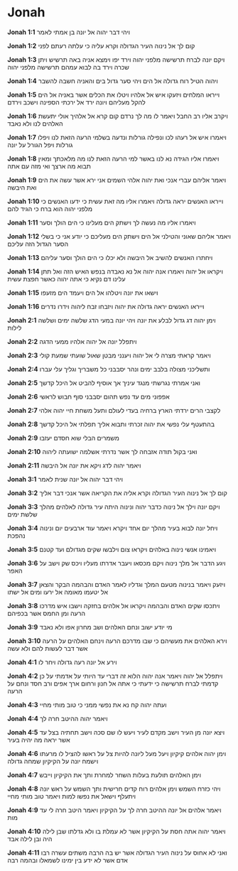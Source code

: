 # Jonah

**Jonah 1:1**   ויהי דבר יהוה אל יונה בן אמתי לאמר

**Jonah 1:2**   קום לך אל נינוה העיר הגדולה וקרא עליה כי עלתה רעתם לפני

**Jonah 1:3**   ויקם יונה לברח תרשישה מלפני יהוה וירד יפו וימצא אניה באה תרשיש ויתן שכרה וירד בה לבוא עמהם תרשישה מלפני יהוה

**Jonah 1:4**   ויהוה הטיל רוח גדולה אל הים ויהי סער גדול בים והאניה חשבה להשבר

**Jonah 1:5**   וייראו המלחים ויזעקו איש אל אלהיו ויטלו את הכלים אשר באניה אל הים להקל מעליהם ויונה ירד אל ירכתי הספינה וישכב וירדם

**Jonah 1:6**   ויקרב אליו רב החבל ויאמר לו מה לך נרדם קום קרא אל אלהיך אולי יתעשת האלהים לנו ולא נאבד

**Jonah 1:7**   ויאמרו איש אל רעהו לכו ונפילה גורלות ונדעה בשלמי הרעה הזאת לנו ויפלו גורלות ויפל הגורל על יונה

**Jonah 1:8**   ויאמרו אליו הגידה נא לנו באשר למי הרעה הזאת לנו מה מלאכתך ומאין תבוא מה ארצך ואי מזה עם אתה

**Jonah 1:9**   ויאמר אליהם עברי אנכי ואת יהוה אלהי השמים אני ירא אשר עשה את הים ואת היבשה

**Jonah 1:10**   וייראו האנשים יראה גדולה ויאמרו אליו מה זאת עשית כי ידעו האנשים כי מלפני יהוה הוא ברח כי הגיד להם

**Jonah 1:11**   ויאמרו אליו מה נעשה לך וישתק הים מעלינו כי הים הולך וסער

**Jonah 1:12**   ויאמר אליהם שאוני והטילני אל הים וישתק הים מעליכם כי יודע אני כי בשלי הסער הגדול הזה עליכם

**Jonah 1:13**   ויחתרו האנשים להשיב אל היבשה ולא יכלו כי הים הולך וסער עליהם

**Jonah 1:14**   ויקראו אל יהוה ויאמרו אנה יהוה אל נא נאבדה בנפש האיש הזה ואל תתן עלינו דם נקיא כי אתה יהוה כאשר חפצת עשית

**Jonah 1:15**   וישאו את יונה ויטלהו אל הים ויעמד הים מזעפו

**Jonah 1:16**   וייראו האנשים יראה גדולה את יהוה ויזבחו זבח ליהוה וידרו נדרים

**Jonah 2:1**   וימן יהוה דג גדול לבלע את יונה ויהי יונה במעי הדג שלשה ימים ושלשה לילות

**Jonah 2:2**   ויתפלל יונה אל יהוה אלהיו ממעי הדגה

**Jonah 2:3**   ויאמר קראתי מצרה לי אל יהוה ויענני מבטן שאול שועתי שמעת קולי

**Jonah 2:4**   ותשליכני מצולה בלבב ימים ונהר יסבבני כל משבריך וגליך עלי עברו

**Jonah 2:5**   ואני אמרתי נגרשתי מנגד עיניך אך אוסיף להביט אל היכל קדשך

**Jonah 2:6**   אפפוני מים עד נפש תהום יסבבני סוף חבוש לראשי

**Jonah 2:7**   לקצבי הרים ירדתי הארץ ברחיה בעדי לעולם ותעל משחת חיי יהוה אלהי

**Jonah 2:8**   בהתעטף עלי נפשי את יהוה זכרתי ותבוא אליך תפלתי אל היכל קדשך

**Jonah 2:9**   משמרים הבלי שוא חסדם יעזבו

**Jonah 2:10**   ואני בקול תודה אזבחה לך אשר נדרתי אשלמה ישועתה ליהוה

**Jonah 2:11**   ויאמר יהוה לדג ויקא את יונה אל היבשה

**Jonah 3:1**   ויהי דבר יהוה אל יונה שנית לאמר

**Jonah 3:2**   קום לך אל נינוה העיר הגדולה וקרא אליה את הקריאה אשר אנכי דבר אליך

**Jonah 3:3**   ויקם יונה וילך אל נינוה כדבר יהוה ונינוה היתה עיר גדולה לאלהים מהלך שלשת ימים

**Jonah 3:4**   ויחל יונה לבוא בעיר מהלך יום אחד ויקרא ויאמר עוד ארבעים יום ונינוה נהפכת

**Jonah 3:5**   ויאמינו אנשי נינוה באלהים ויקראו צום וילבשו שקים מגדולם ועד קטנם

**Jonah 3:6**   ויגע הדבר אל מלך נינוה ויקם מכסאו ויעבר אדרתו מעליו ויכס שק וישב על האפר

**Jonah 3:7**   ויזעק ויאמר בנינוה מטעם המלך וגדליו לאמר האדם והבהמה הבקר והצאן אל יטעמו מאומה אל ירעו ומים אל ישתו

**Jonah 3:8**   ויתכסו שקים האדם והבהמה ויקראו אל אלהים בחזקה וישבו איש מדרכו הרעה ומן החמס אשר בכפיהם

**Jonah 3:9**   מי יודע ישוב ונחם האלהים ושב מחרון אפו ולא נאבד

**Jonah 3:10**   וירא האלהים את מעשיהם כי שבו מדרכם הרעה וינחם האלהים על הרעה אשר דבר לעשות להם ולא עשה

**Jonah 4:1**   וירע אל יונה רעה גדולה ויחר לו

**Jonah 4:2**   ויתפלל אל יהוה ויאמר אנה יהוה הלוא זה דברי עד היותי על אדמתי על כן קדמתי לברח תרשישה כי ידעתי כי אתה אל חנון ורחום ארך אפים ורב חסד ונחם על הרעה

**Jonah 4:3**   ועתה יהוה קח נא את נפשי ממני כי טוב מותי מחיי

**Jonah 4:4**   ויאמר יהוה ההיטב חרה לך

**Jonah 4:5**   ויצא יונה מן העיר וישב מקדם לעיר ויעש לו שם סכה וישב תחתיה בצל עד אשר יראה מה יהיה בעיר

**Jonah 4:6**   וימן יהוה אלהים קיקיון ויעל מעל ליונה להיות צל על ראשו להציל לו מרעתו וישמח יונה על הק͏יקיון שמחה גדולה

**Jonah 4:7**   וימן האלהים תולעת בעלות השחר למחרת ותך את הקיקיון וייבש

**Jonah 4:8**   ויהי כזרח השמש וימן אלהים רוח קדים חרישית ותך השמש על ראש יונה ויתעלף וישאל את נפשו למות ויאמר טוב מותי מחיי

**Jonah 4:9**   ויאמר אלהים אל יונה ההיטב חרה לך על הקיקיון ויאמר היטב חרה לי עד מות

**Jonah 4:10**   ויאמר יהוה אתה חסת על הקיקיון אשר לא עמלת בו ולא גדלתו שבן לילה היה ובן לילה אבד

**Jonah 4:11**   ואני לא אחוס על נינוה העיר הגדולה אשר יש בה הרבה משתים עשרה רבו אדם אשר לא ידע בין ימינו לשמאלו ובהמה רבה